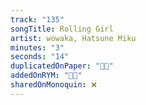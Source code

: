```yaml
---
track: "135"
songTitle: Rolling Girl
artist: wowaka, Hatsune Miku
minutes: "3"
seconds: "14"
duplicatedOnPaper: "👍🏻"
addedOnRYM: "👍🏻"
sharedOnMonoquin: ❌
---
```

